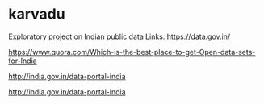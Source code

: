 # karvadu
Exploratory project on Indian public data
Links:
https://data.gov.in/

https://www.quora.com/Which-is-the-best-place-to-get-Open-data-sets-for-India

http://india.gov.in/data-portal-india

http://india.gov.in/data-portal-india
